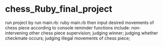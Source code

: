 # chess_Ruby_final_project

run project by run main.rb: ruby main.rb
then input desired movements of chess piece according to console reminder
functions include:
non-intervening other chess piece supervision;
judging winner;
judging whether checkmate occurs;
judging illegal movements of chess piece;
